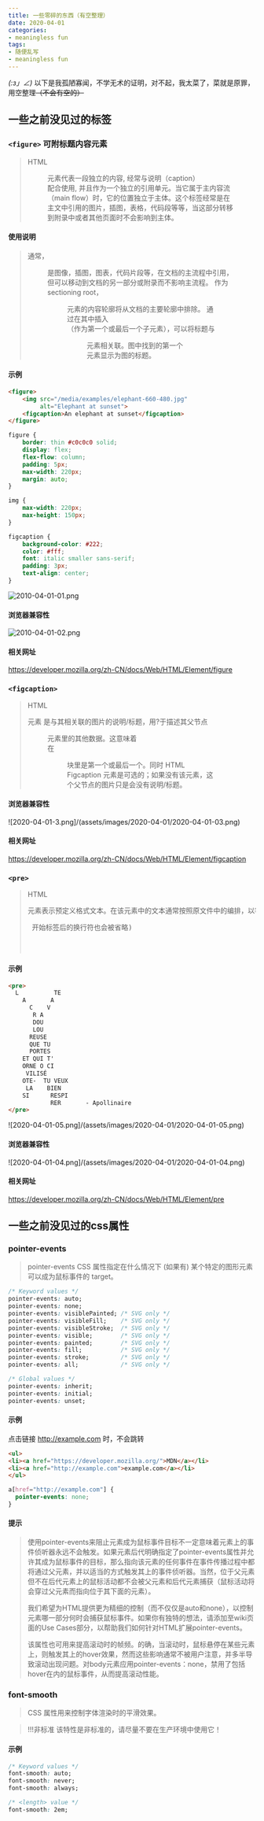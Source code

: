 ```yaml
---
title: 一些零碎的东西（有空整理）
date: 2020-04-01
categories:
- meaningless fun
tags:
- 随便乱写
- meaningless fun
---
```


_(:з」∠)_ 以下是我孤陋寡闻，不学无术的证明，对不起，我太菜了，菜就是原罪，用空整理~~（不会有空的）~~


## 一些之前没见过的标签

###  `<figure>` 可附标题内容元素


> HTML <figure> 元素代表一段独立的内容, 经常与说明（caption） <figcaption> 配合使用, 并且作为一个独立的引用单元。当它属于主内容流（main flow）时，它的位置独立于主体。这个标签经常是在主文中引用的图片，插图，表格，代码段等等，当这部分转移到附录中或者其他页面时不会影响到主体。

#### 使用说明

> 通常，<figure>是图像，插图，图表，代码片段等，在文档的主流程中引用，但可以移动到文档的另一部分或附录而不影响主流程。
作为sectioning root，<figure>元素的内容轮廓将从文档的主要轮廓中排除。
通过在其中插入<figcaption>（作为第一个或最后一个子元素），可以将标题与<figure>元素相关联。图中找到的第一个<figcaption>元素显示为图的标题。

#### 示例

```html
<figure>
    <img src="/media/examples/elephant-660-480.jpg"
         alt="Elephant at sunset">
    <figcaption>An elephant at sunset</figcaption>
</figure>
```

```css
figure {
    border: thin #c0c0c0 solid;
    display: flex;
    flex-flow: column;
    padding: 5px;
    max-width: 220px;
    margin: auto;
}

img {
    max-width: 220px;
    max-height: 150px;
}

figcaption {
    background-color: #222;
    color: #fff;
    font: italic smaller sans-serif;
    padding: 3px;
    text-align: center;
}
```


![2010-04-01-01.png](/assets/images/2020-04-01/2020-04-01-01.png)


#### 浏览器兼容性


![2010-04-01-02.png](/assets/images/2020-04-01/2020-04-01-02.png)


#### 相关网址

https://developer.mozilla.org/zh-CN/docs/Web/HTML/Element/figure



### `<figcaption>`

> HTML <figcaption> 元素 是与其相关联的图片的说明/标题，用?于描述其父节点 <figure> 元素里的其他数据。这意味着 <figcaption> 在<figure> 块里是第一个或最后一个。同时 HTML Figcaption 元素是可选的；如果没有该元素，这个父节点的图片只是会没有说明/标题。

#### 浏览器兼容性

![2020-04-01-3.png]/(assets/images/2020-04-01/2020-04-01-03.png)

#### 相关网址

https://developer.mozilla.org/zh-CN/docs/Web/HTML/Element/figcaption



### `<pre>`

> HTML <pre> 元素表示预定义格式文本。在该元素中的文本通常按照原文件中的编排，以等宽字体的形式展现出来，文本中的空白符（比如空格和换行符）都会显示出来。(紧跟在 <pre> 开始标签后的换行符也会被省略)

#### 示例

```html
<pre>
  L          TE
    A       A
      C    V
       R A
       DOU
       LOU
      REUSE
      QUE TU
      PORTES
    ET QUI T'
    ORNE O CI
     VILISÉ
    OTE-  TU VEUX
     LA    BIEN
    SI      RESPI
            RER       - Apollinaire
</pre>
```

![2020-04-01-05.png]/(assets/images/2020-04-01/2020-04-01-05.png)



#### 浏览器兼容性

![2020-04-01-04.png]/(assets/images/2020-04-01/2020-04-01-04.png)



#### 相关网址

https://developer.mozilla.org/zh-CN/docs/Web/HTML/Element/pre





## 一些之前没见过的css属性



### pointer-events

> pointer-events CSS 属性指定在什么情况下 (如果有) 某个特定的图形元素可以成为鼠标事件的 target。

```css
/* Keyword values */
pointer-events: auto;
pointer-events: none;
pointer-events: visiblePainted; /* SVG only */
pointer-events: visibleFill;    /* SVG only */
pointer-events: visibleStroke;  /* SVG only */
pointer-events: visible;        /* SVG only */
pointer-events: painted;        /* SVG only */
pointer-events: fill;           /* SVG only */
pointer-events: stroke;         /* SVG only */
pointer-events: all;            /* SVG only */

/* Global values */
pointer-events: inherit;
pointer-events: initial;
pointer-events: unset;
```

#### 示例

点击链接 http://example.com 时，不会跳转

```html
<ul>
<li><a href="https://developer.mozilla.org/">MDN</a></li>
<li><a href="http://example.com">example.com</a></li>
</ul>
```

```css
a[href="http://example.com"] {
  pointer-events: none;
}
```

#### 提示

> 使用pointer-events来阻止元素成为鼠标事件目标不一定意味着元素上的事件侦听器永远不会触发。如果元素后代明确指定了pointer-events属性并允许其成为鼠标事件的目标，那么指向该元素的任何事件在事件传播过程中都将通过父元素，并以适当的方式触发其上的事件侦听器。当然，位于父元素但不在后代元素上的鼠标活动都不会被父元素和后代元素捕获（鼠标活动将会穿过父元素而指向位于其下面的元素）。
>
> 我们希望为HTML提供更为精细的控制（而不仅仅是auto和none），以控制元素哪一部分何时会捕获鼠标事件。如果你有独特的想法，请添加至wiki页面的Use Cases部分，以帮助我们如何针对HTML扩展pointer-events。
>
> 该属性也可用来提高滚动时的帧频。的确，当滚动时，鼠标悬停在某些元素上，则触发其上的hover效果，然而这些影响通常不被用户注意，并多半导致滚动出现问题。对body元素应用pointer-events：none，禁用了包括hover在内的鼠标事件，从而提高滚动性能。

### font-smooth

> CSS 属性用来控制字体渲染时的平滑效果。


> !!!非标准
> 该特性是非标准的，请尽量不要在生产环境中使用它！
>

#### 示例
```css
/* Keyword values */
font-smooth: auto;
font-smooth: never;
font-smooth: always;

/* <length> value */
font-smooth: 2em;
```
